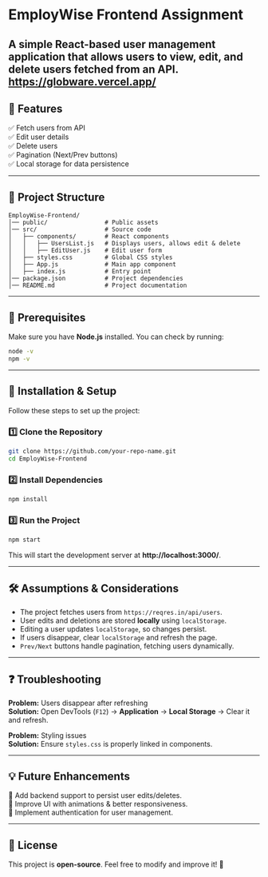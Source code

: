 # EmployWise Frontend Assignment  

A simple **React-based** user management application that allows users to view, edit, and delete users fetched from an API.  
https://globware.vercel.app/
---

## 🚀 Features  
✅ Fetch users from API  
✅ Edit user details  
✅ Delete users  
✅ Pagination (Next/Prev buttons)  
✅ Local storage for data persistence  

---

## 📂 Project Structure  
```
EmployWise-Frontend/
│── public/                # Public assets
│── src/                   # Source code
│   ├── components/        # React components
│   │   ├── UsersList.js   # Displays users, allows edit & delete
│   │   ├── EditUser.js    # Edit user form
│   ├── styles.css         # Global CSS styles
│   ├── App.js             # Main app component
│   ├── index.js           # Entry point
│── package.json           # Project dependencies
│── README.md              # Project documentation
```

---

## 📌 Prerequisites  
Make sure you have **Node.js** installed. You can check by running:  
```sh
node -v
npm -v
```

---

## 🔧 Installation & Setup  
Follow these steps to set up the project:

### 1️⃣ Clone the Repository  
```sh
git clone https://github.com/your-repo-name.git
cd EmployWise-Frontend
```

### 2️⃣ Install Dependencies  
```sh
npm install
```

### 3️⃣ Run the Project  
```sh
npm start
```
This will start the development server at **http://localhost:3000/**.

---

## 🛠 Assumptions & Considerations  
- The project fetches users from `https://reqres.in/api/users`.  
- User edits and deletions are stored **locally** using `localStorage`.  
- Editing a user updates `localStorage`, so changes persist.  
- If users disappear, clear `localStorage` and refresh the page.  
- `Prev/Next` buttons handle pagination, fetching users dynamically.  

---

## ❓ Troubleshooting  
**Problem:** Users disappear after refreshing  
**Solution:** Open DevTools (`F12`) → **Application** → **Local Storage** → Clear it and refresh.  

**Problem:** Styling issues  
**Solution:** Ensure `styles.css` is properly linked in components.

---

## 💡 Future Enhancements  
🔹 Add backend support to persist user edits/deletes.  
🔹 Improve UI with animations & better responsiveness.  
🔹 Implement authentication for user management.  

---

## 📝 License  
This project is **open-source**. Feel free to modify and improve it! 🚀  
